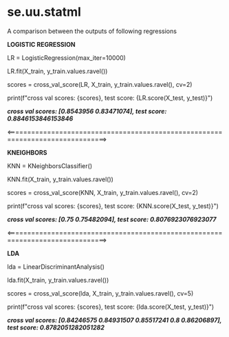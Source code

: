 # se.uu.statml

A comparison between the outputs of following regressions

**LOGISTIC REGRESSION**

LR = LogisticRegression(max_iter=10000)

LR.fit(X_train, y_train.values.ravel())

scores = cross_val_score(LR, X_train, y_train.values.ravel(), cv=2)

print(f"cross val scores: {scores}, test score: {LR.score(X_test, y_test)}")

**_cross val scores: [0.8543956  0.83471074], test score: 0.8846153846153846_**

<===============================================================================>

**KNEIGHBORS**

KNN = KNeighborsClassifier()

KNN.fit(X_train, y_train.values.ravel())

scores = cross_val_score(KNN, X_train, y_train.values.ravel(), cv=2)

print(f"cross val scores: {scores}, test score: {KNN.score(X_test, y_test)}")

**_cross val scores: [0.75       0.75482094], test score: 0.8076923076923077_**

<===============================================================================>

**LDA**

lda = LinearDiscriminantAnalysis()

lda.fit(X_train, y_train.values.ravel())

scores = cross_val_score(lda, X_train, y_train.values.ravel(), cv=5)

print(f"cross val scores: {scores}, test score: {lda.score(X_test, y_test)}")

**_cross val scores: [0.84246575 0.84931507 0.85517241 0.8        0.86206897], test score: 0.8782051282051282_**



